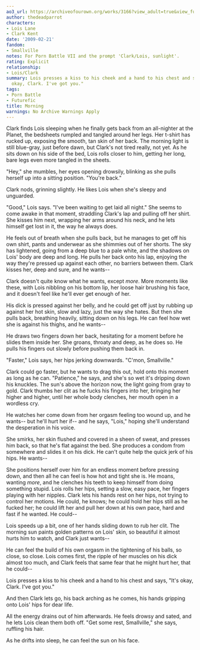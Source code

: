 ```yaml
---
ao3_url: https://archiveofourown.org/works/3166?view_adult=true&view_full_work=true
author: thedeadparrot
characters:
- Lois Lane
- Clark Kent
date: '2009-02-21'
fandom:
- Smallville
notes: For Porn Battle VII and the prompt 'Clark/Lois, sunlight'.
rating: Explicit
relationship:
- Lois/Clark
summary: Lois presses a kiss to his cheek and a hand to his chest and says, "It's
  okay, Clark. I've got you."
tags:
- Porn Battle
- Futurefic
title: Morning
warnings: No Archive Warnings Apply
---
```


Clark finds Lois sleeping when he finally gets back from an all-nighter at the Planet, the bedsheets rumpled and tangled around her legs. Her t-shirt has rucked up, exposing the smooth, tan skin of her back. The morning light is still blue-gray, just before dawn, but Clark's not tired really, not yet. As he sits down on his side of the bed, Lois rolls closer to him, getting her long, bare legs even more tangled in the sheets.

"Hey," she mumbles, her eyes opening drowsily, blinking as she pulls herself up into a sitting position. "You're back."

Clark nods, grinning slightly. He likes Lois when she's sleepy and unguarded.

"Good," Lois says. "I've been waiting to get laid all night." She seems to come awake in that moment, straddling Clark's lap and pulling off her shirt. She kisses him next, wrapping her arms around his neck, and he lets himself get lost in it, the way he always does.

He feels out of breath when she pulls back, but he manages to get off his own shirt, pants and underwear as she shimmies out of her shorts. The sky has lightened, going from a deep blue to a pale white, and the shadows on Lois' body are deep and long. He pulls her back onto his lap, enjoying the way they're pressed up against each other, no barriers between them. Clark kisses her, deep and sure, and he wants--

Clark doesn't quite know what he wants, except *more*. More moments like these, with Lois nibbling on his bottom lip, her loose hair brushing his face, and it doesn't feel like he'll ever get enough of her.

His dick is pressed against her belly, and he could get off just by rubbing up against her hot skin, slow and lazy, just the way she hates. But then she pulls back, breathing heavily, sitting down on his legs. He can feel how wet she is against his thighs, and he wants--

He draws two fingers down her back, hesitating for a moment before he slides them inside her. She groans, throaty and deep, as he does so. He pulls his fingers out slowly before pushing them back in.

"Faster," Lois says, her hips jerking downwards. "C'mon, Smallville."

Clark could go faster, but he wants to drag this out, hold onto this moment as long as he can. "Patience," he says, and she's so wet it's dripping down his knuckles. The sun's above the horizon now, the light going from gray to gold. Clark thumbs her clit as he fucks his fingers into her, bringing her higher and higher, until her whole body clenches, her mouth open in a wordless cry.

He watches her come down from her orgasm feeling too wound up, and he wants-- but he'll hurt her if-- and he says, "Lois," hoping she'll understand the desperation in his voice.

She smirks, her skin flushed and covered in a sheen of sweat, and presses him back, so that he's flat against the bed. She produces a condom from somewhere and slides it on his dick. He can't quite help the quick jerk of his hips. He wants--

She positions herself over him for an endless moment before pressing down, and then all he can feel is how hot and tight she is. He moans, wanting *more*, and he clenches his teeth to keep himself from doing something stupid. Lois rolls her hips, setting a slow, easy pace, her fingers playing with her nipples. Clark lets his hands rest on her hips, not trying to control her motions. He could, he knows; he could hold her hips still as he fucked her; he could lift her and pull her down at his own pace, hard and fast if he wanted. He could--

Lois speeds up a bit, one of her hands sliding down to rub her clit. The morning sun paints golden patterns on Lois' skin, so beautiful it almost hurts him to watch, and Clark just wants--

He can feel the build of his own orgasm in the tightening of his balls, so close, so close. Lois comes first, the ripple of her muscles on his dick almost too much, and Clark feels that same fear that he might hurt her, that he could--

Lois presses a kiss to his cheek and a hand to his chest and says, "It's okay, Clark. I've got you."

And then Clark lets go, his back arching as he comes, his hands gripping onto Lois' hips for dear life.

All the energy drains out of him afterwards. He feels drowsy and sated, and he lets Lois clean them both off. "Get some rest, Smallville," she says, ruffling his hair.

As he drifts into sleep, he can feel the sun on his face.